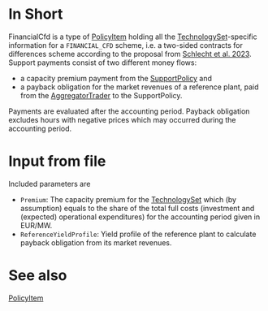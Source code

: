 # In Short

FinancialCfd is a type of [PolicyItem](./PolicyItem.md) holding all the [TechnologySet](../Comms/TechnologySet.md)-specific information for a `FINANCIAL_CFD` scheme, i.e. a two-sided contracts for differences scheme  according to the proposal from [Schlecht et al. 2023](https://www.econstor.eu/handle/10419/268370).
Support payments consist of two different money flows:
* a capacity premium payment from the [SupportPolicy](../Agents/SupportPolicy.md) and
* a payback obligation for the market revenues of a reference plant, paid from the [AggregatorTrader](../Agents/AggregatorTrader.md) to the SupportPolicy.

Payments are evaluated after the accounting period.
Payback obligation excludes hours with negative prices which may occurred during the accounting period.

# Input from file

Included parameters are
* `Premium`: The capacity premium for the [TechnologySet](../Comms/TechnologySet.md) which (by assumption) equals to the share of the total full costs (investment and (expected) operational expenditures) for the accounting period given in EUR/MW.
* `ReferenceYieldProfile`: Yield profile of the reference plant to calculate payback obligation from its market revenues.

# See also

[PolicyItem](./PolicyItem.md)